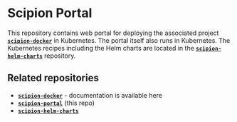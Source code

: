 # Scipion Portal
This repository contains web portal for deploying the associated project [**`scipion-docker`**](https://github.com/CERIT-SC/scipion-docker) in Kubernetes. The portal itself also runs in Kubernetes. The Kubernetes recipes including the Helm charts are located in the [**`scipion-helm-charts`**](https://github.com/CERIT-SC/scipion-helm-charts) repository.

## Related repositories
- [**`scipion-docker`**](https://github.com/CERIT-SC/scipion-docker) - documentation is available here
- [**`scipion-portal`**](https://github.com/CERIT-SC/scipion-portal) (this repo)
- [**`scipion-helm-charts`**](https://github.com/CERIT-SC/scipion-helm-charts)
